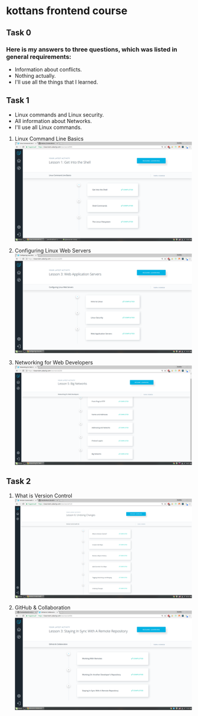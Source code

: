 # kottans frontend course

## Task 0
###  Here is my answers to three questions, which was listed in general requirements:

 - Information about conflicts.
 - Nothing actually.
 - I'll use all the things that I learned.


 ## Task 1
 
 - Linux commands and Linux security.
 - All information about Networks.
 - I'll use all Linux commands.
 
 
1. Linux Command Line Basics
![Task 1-1](https://github.com/SerafimPoch/kottans_frontend/blob/master/task_1/test_1.1.png)

2. Configuring Linux Web Servers 
![Task 1-2](https://github.com/SerafimPoch/kottans_frontend/blob/master/task_1/test_1.2.png)

3. Networking for Web Developers
![Task 1-3](https://github.com/SerafimPoch/kottans_frontend/blob/master/task_1/test_1.3.png)

## Task 2

1. What is Version Control 
![Task 1-3](https://github.com/SerafimPoch/kottans_frontend/blob/master/task_02%20/test_2.1.png)

2. GitHub & Collaboration 
![Task 1-4](https://github.com/SerafimPoch/kottans_frontend/blob/master/task_02%20/test_2.2.png)


